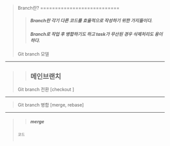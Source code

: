> Branch란?
===========================
> > ##### Branch란 각기 다른 코드를 효율적으로 작성하기 위한 가지들이다.
> > ##### Branch로 작업 후 병합하기도 하고 task가 무산된 경우 삭제처리도 용이하다.
> Git branch 모델
-------------
> >
> > 메인브랜치
> >  -----------------
> >
> Git branch 전환 [checkout ]
----------------------
> 
> Git branch 병합 [merge, rebase] 
-------------------------------
> 
> > ##### merge
> 
> ```
> 코드
> 
> 
> ```